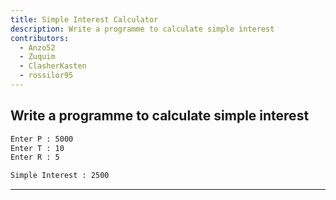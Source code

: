 ```yaml
---
title: Simple Interest Calculator
description: Write a programme to calculate simple interest
contributors:
  - Anzo52
  - Zuquim
  - ClasherKasten
  - rossilor95
---
```


## Write a programme to calculate simple interest

```txt
Enter P : 5000
Enter T : 10
Enter R : 5

Simple Interest : 2500
```

---
